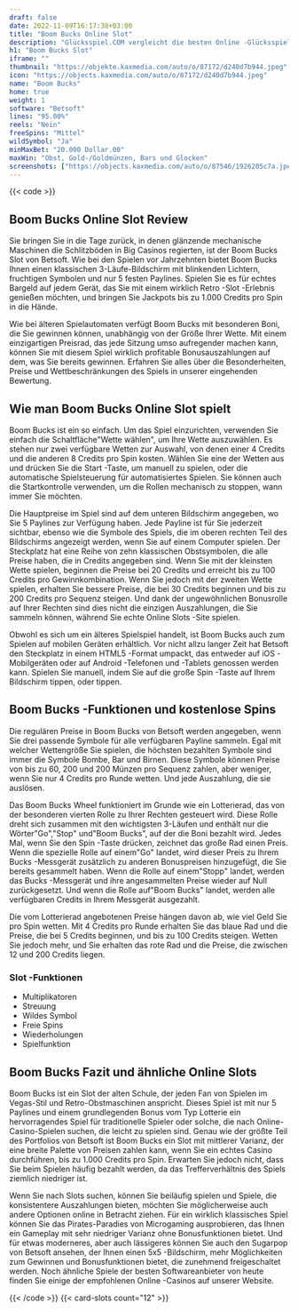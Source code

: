 ```yaml
---
draft: false
date: 2022-11-09T16:17:38+03:00
title: "Boom Bucks Online Slot"
description: "Glücksspiel.COM vergleicht die besten Online -Glücksspiel -Sites und -spiele der Kanada.  Unabhängige Produktbewertungen und exklusive Anmeldeangebote. Jetzt spielen!"
h1: "Boom Bucks Slot"
iframe: ""
thumbnail: "https://objekte.kaxmedia.com/auto/o/87172/d240d7b944.jpeg"
icon: "https://objects.kaxmedia.com/auto/o/87172/d240d7b944.jpeg"
name: "Boom Bucks"
home: true
weight: 1
software: "Betsoft"
lines: "95.00%"
reels: "Nein"
freeSpins: "Mittel"
wildSymbol: "Ja"
minMaxBet: "20.000 Dollar.00"
maxWin: "Obst, Gold-/Goldmünzen, Bars und Glocken"
screenshots: ["https://objects.kaxmedia.com/auto/o/87546/1926205c7a.jpeg"]
---
```


{{< code >}}<h2>Boom Bucks Online Slot Review</h2><p>Sie bringen Sie in die Tage zurück, in denen glänzende mechanische Maschinen die Schlitzböden in Big Casinos regierten, ist der Boom Bucks Slot von Betsoft. Wie bei den Spielen vor Jahrzehnten bietet Boom Bucks Ihnen einen klassischen 3-Läufe-Bildschirm mit blinkenden Lichtern, fruchtigen Symbolen und nur 5 festen Paylines. Spielen Sie es für echtes Bargeld auf jedem Gerät, das Sie mit einem wirklich Retro -Slot -Erlebnis genießen möchten, und bringen Sie Jackpots bis zu 1.000 Credits pro Spin in die Hände.</p><p>Wie bei älteren Spielautomaten verfügt Boom Bucks mit besonderen Boni, die Sie gewinnen können, unabhängig von der Größe Ihrer Wette. Mit einem einzigartigen Preisrad, das jede Sitzung umso aufregender machen kann, können Sie mit diesem Spiel wirklich profitable Bonusauszahlungen auf dem, was Sie bereits gewinnen. Erfahren Sie alles über die Besonderheiten, Preise und Wettbeschränkungen des Spiels in unserer eingehenden Bewertung.</p><h2>Wie man Boom Bucks Online Slot spielt</h2><p>Boom Bucks ist ein so einfach. Um das Spiel einzurichten, verwenden Sie einfach die Schaltfläche"Wette wählen", um Ihre Wette auszuwählen. Es stehen nur zwei verfügbare Wetten zur Auswahl, von denen einer 4 Credits und die anderen 8 Credits pro Spin kosten. Wählen Sie eine der Wetten aus und drücken Sie die Start -Taste, um manuell zu spielen, oder die automatische Spielsteuerung für automatisiertes Spielen. Sie können auch die Startkontrolle verwenden, um die Rollen mechanisch zu stoppen, wann immer Sie möchten.</p><p>Die Hauptpreise im Spiel sind auf dem unteren Bildschirm angegeben, wo Sie 5 Paylines zur Verfügung haben. Jede Payline ist für Sie jederzeit sichtbar, ebenso wie die Symbole des Spiels, die im oberen rechten Teil des Bildschirms angezeigt werden, wenn Sie auf einem Computer spielen. Der Steckplatz hat eine Reihe von zehn klassischen Obstsymbolen, die alle Preise haben, die in Credits angegeben sind. Wenn Sie mit der kleinsten Wette spielen, beginnen die Preise bei 20 Credits und erreicht bis zu 100 Credits pro Gewinnkombination. Wenn Sie jedoch mit der zweiten Wette spielen, erhalten Sie bessere Preise, die bei 30 Credits beginnen und bis zu 200 Credits pro Sequenz steigen. Und dank der ungewöhnlichen Bonusrolle auf Ihrer Rechten sind dies nicht die einzigen Auszahlungen, die Sie sammeln können, während Sie echte Online Slots -Site spielen.</p><p>Obwohl es sich um ein älteres Spielspiel handelt, ist Boom Bucks auch zum Spielen auf mobilen Geräten erhältlich. Vor nicht allzu langer Zeit hat Betsoft den Steckplatz in einem HTML5 -Format umpackt, das entweder auf iOS -Mobilgeräten oder auf Android -Telefonen und -Tablets genossen werden kann. Spielen Sie manuell, indem Sie auf die große Spin -Taste auf Ihrem Bildschirm tippen, oder tippen.</p><h2>Boom Bucks -Funktionen und kostenlose Spins</h2><p>Die regulären Preise in Boom Bucks von Betsoft werden angegeben, wenn Sie drei passende Symbole für alle verfügbaren Payline sammeln. Egal mit welcher Wettengröße Sie spielen, die höchsten bezahlten Symbole sind immer die Symbole Bombe, Bar und Birnen. Diese Symbole können Preise von bis zu 60, 200 und 200 Münzen pro Sequenz zahlen, aber weniger, wenn Sie nur 4 Credits pro Runde wetten. Und jede Auszahlung, die sie auslösen.</p><p>Das Boom Bucks Wheel funktioniert im Grunde wie ein Lotterierad, das von der besonderen vierten Rolle zu Ihrer Rechten gesteuert wird. Diese Rolle dreht sich zusammen mit den wichtigsten 3-Läufen und enthält nur die Wörter"Go","Stop" und"Boom Bucks", auf der die Boni bezahlt wird. Jedes Mal, wenn Sie den Spin -Taste drücken, zeichnet das große Rad einen Preis. Wenn die spezielle Rolle auf einem"Go" landet, wird dieser Preis zu Ihrem Bucks -Messgerät zusätzlich zu anderen Bonuspreisen hinzugefügt, die Sie bereits gesammelt haben. Wenn die Rolle auf einem"Stopp" landet, werden das Bucks -Messgerät und ihre angesammelten Preise wieder auf Null zurückgesetzt. Und wenn die Rolle auf"Boom Bucks" landet, werden alle verfügbaren Credits in Ihrem Messgerät ausgezahlt.</p><p>Die vom Lotterierad angebotenen Preise hängen davon ab, wie viel Geld Sie pro Spin wetten. Mit 4 Credits pro Runde erhalten Sie das blaue Rad und die Preise, die bei 5 Credits beginnen, und bis zu 100 Credits steigen. Wetten Sie jedoch mehr, und Sie erhalten das rote Rad und die Preise, die zwischen 12 und 200 Credits liegen.</p><h3>
Slot -Funktionen</h3><ul>
<li></span>
Multiplikatoren</li>
<li></span>
Streuung</li>
<li></span>
Wildes Symbol</li>
<li></span>
Freie Spins</li>
<li></span>
Wiederholungen</li>
<li></span>
Spielfunktion</li></ul><h2>Boom Bucks Fazit und ähnliche Online Slots</h2><p>Boom Bucks ist ein Slot der alten Schule, der jeden Fan von Spielen im Vegas-Stil und Retro-Obstmaschinen anspricht.  Dieses Spiel ist mit nur 5 Paylines und einem grundlegenden Bonus vom Typ Lotterie ein hervorragendes Spiel für traditionelle Spieler oder solche, die nach Online-Casino-Spielen suchen, die leicht zu spielen sind. Genau wie der größte Teil des Portfolios von Betsoft ist Boom Bucks ein Slot mit mittlerer Varianz, der eine breite Palette von Preisen zahlen kann, wenn Sie ein echtes Casino durchführen, bis zu 1.000 Credits pro Spin. Erwarten Sie jedoch nicht, dass Sie beim Spielen häufig bezahlt werden, da das Trefferverhältnis des Spiels ziemlich niedriger ist.</p><p>Wenn Sie nach Slots suchen, können Sie beiläufig spielen und Spiele, die konsistentere Auszahlungen bieten, möchten Sie möglicherweise auch andere Optionen online in Betracht ziehen. Für ein wirklich klassisches Spiel können Sie das Pirates-Paradies von Microgaming ausprobieren, das Ihnen ein Gameplay mit sehr niedriger Varianz ohne Bonusfunktionen bietet. Und für etwas moderneres, aber auch lässigeres können Sie auch den Sugarpop von Betsoft ansehen, der Ihnen einen 5x5 -Bildschirm, mehr Möglichkeiten zum Gewinnen und Bonusfunktionen bietet, die zunehmend freigeschaltet werden. Noch ähnliche Spiele der besten Softwareanbieter von heute finden Sie einige der empfohlenen Online -Casinos auf unserer Website.</p>{{< /code >}}
 {{< card-slots count="12" >}}
